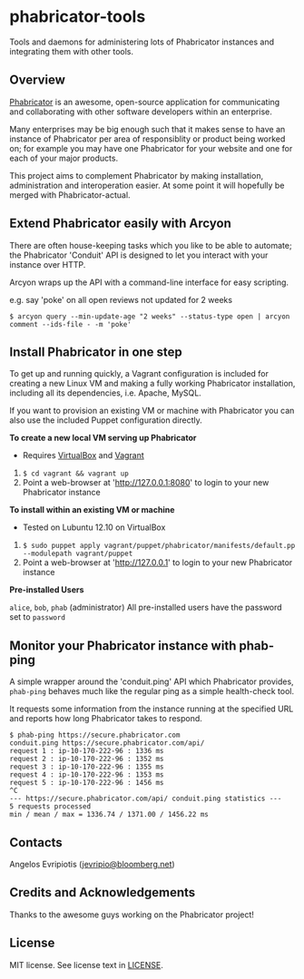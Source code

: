 phabricator-tools
=================

Tools and daemons for administering lots of Phabricator instances and
integrating them with other tools.

Overview
--------

[Phabricator](http://phabricator.org/) is an awesome, open-source application
for communicating and collaborating with other software developers within
an enterprise.

Many enterprises may be big enough such that it makes sense to have an
instance of Phabricator per area of responsiblity or product being worked
on; for example you may have one Phabricator for your website and one for
each of your major products.

This project aims to complement Phabricator by making installation,
administration and interoperation easier.  At some point it will hopefully
be merged with Phabricator-actual.

Extend Phabricator easily with Arcyon
-------------------------------------

There are often house-keeping tasks which you like to be able to automate;
the Phabricator 'Conduit' API is designed to let you interact with your
instance over HTTP.

Arcyon wraps up the API with a command-line interface for easy scripting.

e.g. say 'poke' on all open reviews not updated for 2 weeks

    $ arcyon query --min-update-age "2 weeks" --status-type open | arcyon comment --ids-file - -m 'poke'

Install Phabricator in one step
-------------------------------

To get up and running quickly, a Vagrant configuration is included for
creating a new Linux VM and making a fully working Phabricator installation,
including all its dependencies, i.e. Apache, MySQL.

If you want to provision an existing VM or machine with Phabricator you
can also use the included Puppet configuration directly.

__To create a new local VM serving up Phabricator__

* Requires [VirtualBox](https://www.virtualbox.org/) and
  [Vagrant](http://www.vagrantup.com/)

1. `$ cd vagrant && vagrant up`
2. Point a web-browser at 'http://127.0.0.1:8080' to login to your new
   Phabricator instance

__To install within an existing VM or machine__
* Tested on Lubuntu 12.10 on VirtualBox

1. `$ sudo puppet apply vagrant/puppet/phabricator/manifests/default.pp
   --modulepath vagrant/puppet`
2. Point a web-browser at 'http://127.0.0.1' to login to your new Phabricator
   instance

__Pre-installed Users__

`alice`, `bob`, `phab` (administrator)
All pre-installed users have the password set to `password`

Monitor your Phabricator instance with phab-ping
------------------------------------------------

A simple wrapper around the 'conduit.ping' API which Phabricator provides,
`phab-ping` behaves much like the regular ping as a simple health-check tool.

It requests some information from the instance running at the specified URL
and reports how long Phabricator takes to respond.

    $ phab-ping https://secure.phabricator.com
    conduit.ping https://secure.phabricator.com/api/
    request 1 : ip-10-170-222-96 : 1336 ms
    request 2 : ip-10-170-222-96 : 1352 ms
    request 3 : ip-10-170-222-96 : 1355 ms
    request 4 : ip-10-170-222-96 : 1353 ms
    request 5 : ip-10-170-222-96 : 1456 ms
    ^C
    --- https://secure.phabricator.com/api/ conduit.ping statistics ---
    5 requests processed
    min / mean / max = 1336.74 / 1371.00 / 1456.22 ms

Contacts
--------

Angelos Evripiotis (jevripio@bloomberg.net)

Credits and Acknowledgements
----------------------------

Thanks to the awesome guys working on the Phabricator project!

License
-------

MIT license. See license text in
[LICENSE](https://github.com/bloomberg/phabricator-tools/blob/master/LICENSE).
